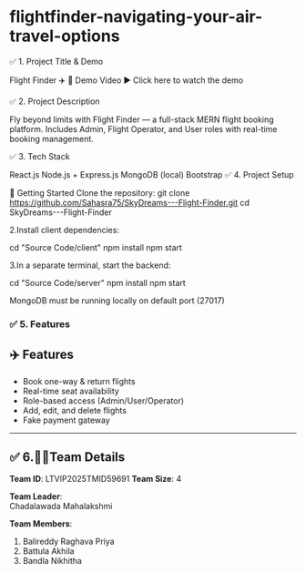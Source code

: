 # flightfinder-navigating-your-air-travel-options
✅ 1. Project Title & Demo

Flight Finder ✈️
🎥 Demo Video
▶️ Click here to watch the demo

✅ 2. Project Description

Fly beyond limits with Flight Finder — a full-stack MERN flight booking platform.
Includes Admin, Flight Operator, and User roles with real-time booking management.

✅ 3. Tech Stack

React.js
Node.js + Express.js
MongoDB (local)
Bootstrap
✅ 4. Project Setup

🔧 Getting Started
Clone the repository:
git clone https://github.com/Sahasra75/SkyDreams---Flight-Finder.git
cd SkyDreams---Flight-Finder

2.Install client dependencies:

cd "Source Code/client"
npm install
npm start

3.In a separate terminal, start the backend:

cd "Source Code/server"
npm install
npm start
 
 MongoDB must be running locally on default port (27017)




### ✅ 5. Features

## ✈️ Features
- Book one-way & return flights
- Real-time seat availability
- Role-based access (Admin/User/Operator)
- Add, edit, and delete flights
- Fake payment gateway


---

##  ✅ 6.👨‍💻Team Details

**Team ID**: LTVIP2025TMID59691
**Team Size**: 4  

**Team Leader**:  
Chadalawada Mahalakshmi

**Team Members**:  
1. Balireddy Raghava Priya 
2. Battula Akhila 
3. Bandla Nikhitha
